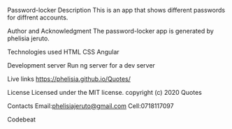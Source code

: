 Password-locker
Description
This is an app that shows different passwords for diffrent accounts.

Author and Acknowledgment
The password-locker  app is generated by phelisia jeruto.

Technologies used
HTML CSS Angular

Development server
Run ng server for a dev server

Live links
https://phelisia.github.io/Quotes/

License
Licensed under the MIT license. copyright (c) 2020 Quotes

Contacts
Email:phelisiajeruto@gmail.com Cell:0718117097

Codebeat
